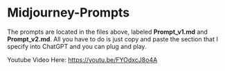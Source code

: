 # Midjourney-Prompts
The prompts are located in the files above, labeled **Prompt_v1.md** and **Prompt_v2.md**.  All you have to do is just copy and paste the section that I specify into ChatGPT and you can plug and play.

Youtube Video Here: https://youtu.be/FYOdxcJ8o4A
